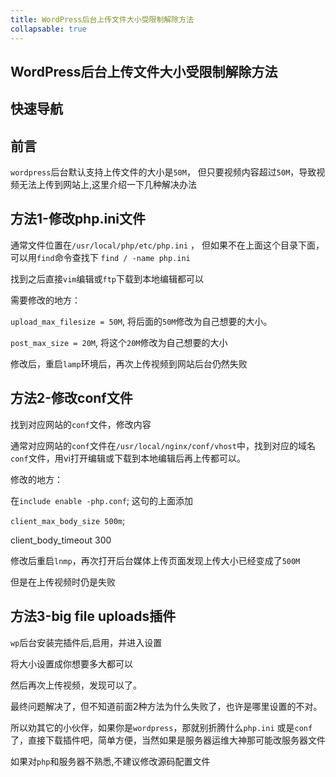 ```yaml
---
title: WordPress后台上传文件大小受限制解除方法
collapsable: true
---
```


## WordPress后台上传文件大小受限制解除方法

## 快速导航

<TOC />

## 前言

`wordpress`后台默认支持上传文件的大小是`50M`， 但只要视频内容超过`50M`，导致视频无法上传到网站上,这里介绍一下几种解决办法


## 方法1-修改php.ini文件

通常文件位置在`/usr/local/php/etc/php.ini` ， 但如果不在上面这个目录下面，可以用`find`命令查找下 `find / -name php.ini `

找到之后直接`vim`编辑或`ftp`下载到本地编辑都可以

需要修改的地方：

`upload_max_filesize = 50M`, 将后面的`50M`修改为自己想要的大小。

`post_max_size = 20M`, 将这个`20M`修改为自己想要的大小

修改后，重启`lamp`环境后，再次上传视频到网站后台仍然失败

## 方法2-修改conf文件

找到对应网站的`conf`文件，修改内容

通常对应网站的`conf`文件在`/usr/local/nginx/conf/vhost`中，找到对应的域名`conf`文件，用vi打开编辑或下载到本地编辑后再上传都可以。

修改的地方：

在`include enable -php.conf`; 这句的上面添加

`client_max_body_size 500m`;

client_body_timeout 300

修改后重启`lnmp`，再次打开后台媒体上传页面发现上传大小已经变成了`500M`

但是在上传视频时仍是失败

## 方法3-big file uploads插件

`wp`后台安装完插件后,启用，并进入设置

将大小设置成你想要多大都可以

然后再次上传视频，发现可以了。

最终问题解决了，但不知道前面2种方法为什么失败了，也许是哪里设置的不对。

所以劝其它的小伙伴，如果你是`wordpress`，那就别折腾什么`php.ini` 或是`conf`了，直接下载插件吧，简单方便，当然如果是服务器运维大神那可能改服务器文件

如果对`php`和服务器不熟悉,不建议修改源码配置文件

<footer-FooterLink :isShareLink="false" :isDaShang="true" />
<footer-FeedBack />

